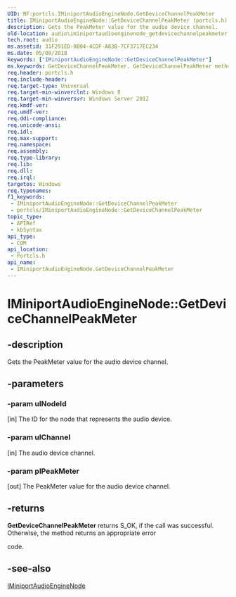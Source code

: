 ```yaml
---
UID: NF:portcls.IMiniportAudioEngineNode.GetDeviceChannelPeakMeter
title: IMiniportAudioEngineNode::GetDeviceChannelPeakMeter (portcls.h)
description: Gets the PeakMeter value for the audio device channel.
old-location: audio\iminiportaudioenginenode_getdevicechannelpeakmeter.htm
tech.root: audio
ms.assetid: 31F291ED-0B04-4CDF-A83B-7CF3717EC234
ms.date: 05/08/2018
keywords: ["IMiniportAudioEngineNode::GetDeviceChannelPeakMeter"]
ms.keywords: GetDeviceChannelPeakMeter, GetDeviceChannelPeakMeter method [Audio Devices], GetDeviceChannelPeakMeter method [Audio Devices],IMiniportAudioEngineNode interface, IMiniportAudioEngineNode interface [Audio Devices],GetDeviceChannelPeakMeter method, IMiniportAudioEngineNode.GetDeviceChannelPeakMeter, IMiniportAudioEngineNode::GetDeviceChannelPeakMeter, audio.iminiportaudioenginenode_getdevicechannelpeakmeter, portcls/IMiniportAudioEngineNode::GetDeviceChannelPeakMeter
req.header: portcls.h
req.include-header: 
req.target-type: Universal
req.target-min-winverclnt: Windows 8
req.target-min-winversvr: Windows Server 2012
req.kmdf-ver: 
req.umdf-ver: 
req.ddi-compliance: 
req.unicode-ansi: 
req.idl: 
req.max-support: 
req.namespace: 
req.assembly: 
req.type-library: 
req.lib: 
req.dll: 
req.irql: 
targetos: Windows
req.typenames: 
f1_keywords:
 - IMiniportAudioEngineNode::GetDeviceChannelPeakMeter
 - portcls/IMiniportAudioEngineNode::GetDeviceChannelPeakMeter
topic_type:
 - APIRef
 - kbSyntax
api_type:
 - COM
api_location:
 - Portcls.h
api_name:
 - IMiniportAudioEngineNode.GetDeviceChannelPeakMeter
---
```


# IMiniportAudioEngineNode::GetDeviceChannelPeakMeter


## -description

Gets the PeakMeter value  for the audio device channel.

## -parameters

### -param ulNodeId 

[in]
The ID for the node that represents the audio device.

### -param ulChannel 

[in]
The audio device channel.

### -param plPeakMeter 

[out]
The PeakMeter value for the audio device channel.

## -returns

<b>GetDeviceChannelPeakMeter</b> returns S_OK, if the call was successful. Otherwise, the method returns an appropriate error 

code.

## -see-also

<a href="/windows-hardware/drivers/ddi/portcls/nn-portcls-iminiportaudioenginenode">IMiniportAudioEngineNode</a>